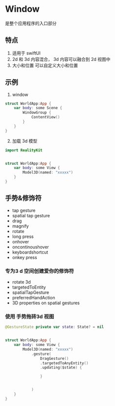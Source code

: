 # Window 
是整个应用程序的入口部分 

## 特点
1. 适用于 swiftUI 
2. 2d 和 3d 内容混合， 3d 内容可以融合到 2d 视图中  
3. 大小和位置 
    可以自定义大小和位置 





## 示例 
1. window 
```swift 
struct WorldApp:App {
    var body: some Scene {
        WindowGroup {
            ContentView()
        }
    }
}
```

2. 加载 3d 模型 

```swift 
import RealityKit 


struct WorldApp:App {
    var body: some View {
        Model3D(named: "xxxxx")
    }
}


```

## 手势&修饰符
* tap gesture
* spatial tap gesture 
* drag 
* magnify
* rotate
* long press
* onhover 
* oncontinoushover 
* keyboardshortcut 
* onkey press


### 专为3 d 空间创建爱你的修饰符 
* rotate 3d
* targetedToEntity
* spatialTapGesture 
* preferredHandAction
* 3D properties on spatial gestures


### 使用 手势拖砖3d 视图 
```swift 
@GestureState private var state: State? = nil


struct WorldApp:App {
    var body: some View {
        Model3D(named: "xxxxx")
            .gesture(
                DragGesture() 
                .targetedToAnyEntity()
                .updating($state) {

                }


            )
    }
}


```

